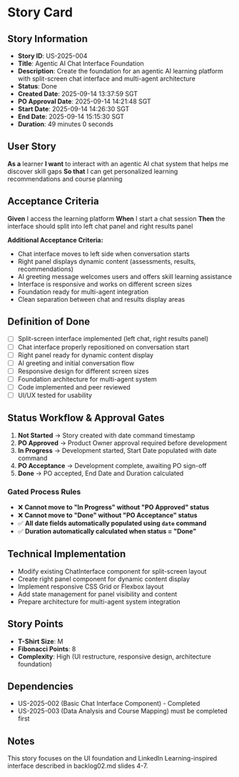 # Story Card

## Story Information
- **Story ID**: US-2025-004
- **Title**: Agentic AI Chat Interface Foundation
- **Description**: Create the foundation for an agentic AI learning platform with split-screen chat interface and multi-agent architecture
- **Status**: Done
- **Created Date**: 2025-09-14 13:37:59 SGT
- **PO Approval Date**: 2025-09-14 14:21:48 SGT
- **Start Date**: 2025-09-14 14:26:30 SGT
- **End Date**: 2025-09-14 15:15:30 SGT
- **Duration**: 49 minutes 0 seconds

## User Story
**As a** learner
**I want** to interact with an agentic AI chat system that helps me discover skill gaps
**So that** I can get personalized learning recommendations and course planning

## Acceptance Criteria
**Given** I access the learning platform
**When** I start a chat session
**Then** the interface should split into left chat panel and right results panel

**Additional Acceptance Criteria:**
- Chat interface moves to left side when conversation starts
- Right panel displays dynamic content (assessments, results, recommendations)
- AI greeting message welcomes users and offers skill learning assistance
- Interface is responsive and works on different screen sizes
- Foundation ready for multi-agent integration
- Clean separation between chat and results display areas

## Definition of Done
- [ ] Split-screen interface implemented (left chat, right results panel)
- [ ] Chat interface properly repositioned on conversation start
- [ ] Right panel ready for dynamic content display
- [ ] AI greeting and initial conversation flow
- [ ] Responsive design for different screen sizes
- [ ] Foundation architecture for multi-agent system
- [ ] Code implemented and peer reviewed
- [ ] UI/UX tested for usability

## Status Workflow & Approval Gates
1. **Not Started** → Story created with date command timestamp
2. **PO Approved** → Product Owner approval required before development
3. **In Progress** → Development started, Start Date populated with date command
4. **PO Acceptance** → Development complete, awaiting PO sign-off
5. **Done** → PO accepted, End Date and Duration calculated

### Gated Process Rules
- ❌ **Cannot move to "In Progress" without "PO Approved" status**
- ❌ **Cannot move to "Done" without "PO Acceptance" status**
- ✅ **All date fields automatically populated using `date` command**
- ✅ **Duration automatically calculated when status = "Done"**

## Technical Implementation
- Modify existing ChatInterface component for split-screen layout
- Create right panel component for dynamic content display
- Implement responsive CSS Grid or Flexbox layout
- Add state management for panel visibility and content
- Prepare architecture for multi-agent system integration

## Story Points
- **T-Shirt Size**: M
- **Fibonacci Points**: 8
- **Complexity**: High (UI restructure, responsive design, architecture foundation)

## Dependencies
- US-2025-002 (Basic Chat Interface Component) - Completed
- US-2025-003 (Data Analysis and Course Mapping) must be completed first

## Notes
This story focuses on the UI foundation and LinkedIn Learning-inspired interface described in backlog02.md slides 4-7.

